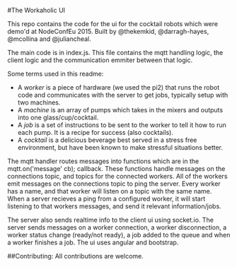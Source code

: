 #The Workaholic UI

This repo contains the code for the ui for the cocktail robots which were demo'd at NodeConfEu 2015. Built by @thekemkid, @darragh-hayes, @mcollina and @juliancheal.

The main code is in index.js. This file contains the mqtt handling logic, the client logic and the communication emmiter between that logic.

Some terms used in this readme:
- A *worker* is a piece of hardware (we used the pi2) that runs the robot code and communicates with the server to get jobs, typically setup with two machines.
- A *machine* is an array of pumps which takes in the mixers and outputs into one glass/cup/cocktail.
- A *job* is a set of instructions to be sent to the worker to tell it how to run each pump. It is a recipe for success (also cocktails).
- A *cocktail* is a delicious beverage best served in a stress free environment, but have been known to make stressful situations better.

The mqtt handler routes messages into functions which are in the mqtt.on('message' cb); callback. These functions handle messages on the connections topic, and topics for the connected workers. All of the workers emit messages on the connections topic to ping the server. Every worker has a name, and that worker will listen on a topic with the same name. When a server recieves a ping from a configured worker, it will start listening to that workers messages, and send it relevant information/jobs.

The server also sends realtime info to the client ui using socket.io. The server sends messages on a worker connection, a worker disconnection, a worker status change (ready/not ready), a job added to the queue and when a worker finishes a job. The ui uses angular and bootstrap.

##Contributing:
All contributions are welcome.

